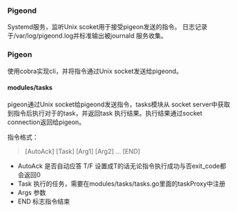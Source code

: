 ### Pigeond

Systemd服务，监听Unix scoket用于接受pigeon发送的指令。
日志记录于/var/log/pigeond.log并标准输出被journald
服务收集。

### Pigeon

使用cobra实现cli，并将指令通过Unix socket发送给pigeond。

#### modules/tasks

pigeon通过Unix socket给pigeond发送指令，tasks模块从
socket server中获取到指令后执行对于的task，并返回task
执行结果。执行结果通过socket connection返回给pigeon。

指令格式：

> [AutoAck] [Task] [Arg1] [Arg2] ... [END]

* AutoAck 是否自动应答 T/F 设置成T的话无论指令执行成功与否exit_code都会返回0
* Task 执行的任务，需要在modules/tasks/tasks.go里面的taskProxy中注册
* Args 参数
* END 标志指令结束